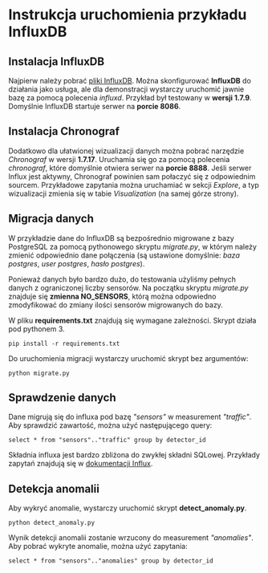 # Instrukcja uruchomienia przykładu InfluxDB

## Instalacja InfluxDB
Najpierw należy pobrać [pliki InfluxDB](https://portal.influxdata.com/downloads/). 
Można skonfigurować **InfluxDB** do działania jako usługa, ale dla demonstracji wystarczy uruchomić jawnie bazę za pomocą polecenia *influxd*.
Przykład był testowany w **wersji 1.7.9**. Domyślnie InfluxDB startuje serwer na **porcie 8086**.

## Instalacja Chronograf
Dodatkowo dla ułatwionej wizualizacji danych można pobrać narzędzie *Chronograf* w wersji **1.7.17**. 
Uruchamia się go za pomocą polecenia *chronograf*, które domyślnie otwiera serwer na **porcie 8888**. 
Jeśli serwer Influx jest aktywny, Chronograf powinien sam połaczyć się z odpowiednim sourcem. Przykładowe zapytania można uruchamiać w sekcji *Explore*, a typ wizualizacji zmienia się w tabie *Visualization* (na samej górze strony).

## Migracja danych
W przykładzie dane do InfluxDB są bezpośrednio migrowane z bazy PostgreSQL za pomocą pythonowego skryptu *migrate.py*, w którym należy zmienić odpowiednio dane połączenia (są ustawione domyślnie: *baza postgres*, *user postgres*, *hasło postgres*).

Ponieważ danych było bardzo dużo, do testowania użyliśmy pełnych danych z ograniczonej liczby sensorów. Na początku skryptu *migrate.py* znajduje się **zmienna NO_SENSORS**, którą można odpowiedno zmodyfikować do zmiany ilości sensorów migrowanych do bazy.

W pliku **requirements.txt** znajdują się wymagane zależności. Skrypt działa pod pythonem 3.

`pip install -r requirements.txt`

Do uruchomienia migracji wystarczy uruchomić skrypt bez argumentów:

`python migrate.py`

## Sprawdzenie danych

Dane migrują się do influxa pod bazę *"sensors"* w measurement *"traffic"*. Aby sprawdzić zawartość, można użyć następującego query:

`select * from "sensors".."traffic" group by detector_id`

Składnia influxa jest bardzo zbliżona do zwykłej składni SQLowej. Przykłady zapytań znajdują się w [dokumentacji Influx](https://docs.influxdata.com/influxdb/v1.7/query_language/data_exploration/). 

## Detekcja anomalii

Aby wykryć anomalie, wystarczy uruchomić skrypt **detect_anomaly.py**. 

`python detect_anomaly.py`

Wynik detekcji anomalii zostanie wrzucony do measurement *"anomalies"*. Aby pobrać wykryte anomalie, można użyć zapytania: 

`select * from "sensors".."anomalies" group by detector_id`
